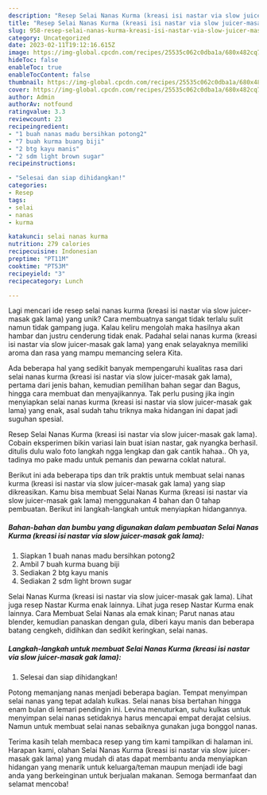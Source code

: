 ```yaml
---
description: "Resep Selai Nanas Kurma (kreasi isi nastar via slow juicer-masak gak lama) yang Bisa Manjain Lidah"
title: "Resep Selai Nanas Kurma (kreasi isi nastar via slow juicer-masak gak lama) yang Bisa Manjain Lidah"
slug: 958-resep-selai-nanas-kurma-kreasi-isi-nastar-via-slow-juicer-masak-gak-lama-yang-bisa-manjain-lidah
category: Uncategorized
date: 2023-02-11T19:12:16.615Z
image: https://img-global.cpcdn.com/recipes/25535c062c0dba1a/680x482cq70/selai-nanas-kurma-kreasi-isi-nastar-via-slow-juicer-masak-gak-lama-foto-resep-utama.jpg
hideToc: false
enableToc: true
enableTocContent: false
thumbnail: https://img-global.cpcdn.com/recipes/25535c062c0dba1a/680x482cq70/selai-nanas-kurma-kreasi-isi-nastar-via-slow-juicer-masak-gak-lama-foto-resep-utama.jpg
cover: https://img-global.cpcdn.com/recipes/25535c062c0dba1a/680x482cq70/selai-nanas-kurma-kreasi-isi-nastar-via-slow-juicer-masak-gak-lama-foto-resep-utama.jpg
author: Admin
authorAv: notfound
ratingvalue: 3.3
reviewcount: 23
recipeingredient:
- "1 buah nanas madu bersihkan potong2"
- "7 buah kurma buang biji"
- "2 btg kayu manis"
- "2 sdm light brown sugar"
recipeinstructions:

- "Selesai dan siap dihidangkan!"
categories:
- Resep
tags:
- selai
- nanas
- kurma

katakunci: selai nanas kurma 
nutrition: 279 calories
recipecuisine: Indonesian
preptime: "PT11M"
cooktime: "PT53M"
recipeyield: "3"
recipecategory: Lunch

---
```





Lagi mencari ide resep selai nanas kurma (kreasi isi nastar via slow juicer-masak gak lama) yang unik? Cara membuatnya sangat tidak terlalu sulit namun tidak gampang juga. Kalau keliru mengolah maka hasilnya akan hambar dan justru cenderung tidak enak. Padahal selai nanas kurma (kreasi isi nastar via slow juicer-masak gak lama) yang enak selayaknya memiliki aroma dan rasa yang mampu memancing selera Kita.





Ada beberapa hal yang sedikit banyak mempengaruhi kualitas rasa dari selai nanas kurma (kreasi isi nastar via slow juicer-masak gak lama), pertama dari jenis bahan, kemudian pemilihan bahan segar dan Bagus, hingga cara membuat dan menyajikannya. Tak perlu pusing jika ingin menyiapkan selai nanas kurma (kreasi isi nastar via slow juicer-masak gak lama) yang enak,      asal sudah tahu triknya maka hidangan ini dapat jadi suguhan spesial.














Resep Selai Nanas Kurma (kreasi isi nastar via slow juicer-masak gak lama). Cobain eksperimen bikin variasi lain buat isian nastar, gak nyangka berhasil. ditulis dulu walo foto langkah ngga lengkap dan gak cantik hahaa.. Oh ya, tadinya mo pake madu untuk pemanis dan pewarna coklat natural.






Berikut ini ada beberapa tips dan trik praktis untuk membuat selai nanas kurma (kreasi isi nastar via slow juicer-masak gak lama) yang siap dikreasikan. Kamu bisa membuat Selai Nanas Kurma (kreasi isi nastar via slow juicer-masak gak lama) menggunakan 4 bahan dan 0 tahap pembuatan. Berikut ini langkah-langkah untuk menyiapkan hidangannya.

<!--inarticleads1-->

##### Bahan-bahan dan bumbu yang digunakan dalam pembuatan Selai Nanas Kurma (kreasi isi nastar via slow juicer-masak gak lama):

1. Siapkan 1 buah nanas madu bersihkan potong2
1. Ambil 7 buah kurma buang biji
1. Sediakan 2 btg kayu manis
1. Sediakan 2 sdm light brown sugar


Selai Nanas Kurma (kreasi isi nastar via slow juicer-masak gak lama). Lihat juga resep Nastar Kurma enak lainnya. Lihat juga resep Nastar Kurma enak lainnya. Cara Membuat Selai Nanas ala emak kinan; Parut nanas atau blender, kemudian panaskan dengan gula, diberi kayu manis dan beberapa batang cengkeh, didihkan dan sedikit keringkan, selai nanas. 

<!--inarticleads2-->

##### Langkah-langkah untuk membuat Selai Nanas Kurma (kreasi isi nastar via slow juicer-masak gak lama):


1. Selesai dan siap dihidangkan!

Potong memanjang nanas menjadi beberapa bagian. Tempat menyimpan selai nanas yang tepat adalah kulkas. Selai nanas bisa bertahan hingga enam bulan di lemari pendingin ini. Levina menuturkan, suhu kulkas untuk menyimpan selai nanas setidaknya harus mencapai empat derajat celsius. Namun untuk membuat selai nanas sebaiknya gunakan juga bonggol nanas. 

Terima kasih telah membaca resep yang tim kami tampilkan di halaman ini. Harapan kami, olahan Selai Nanas Kurma (kreasi isi nastar via slow juicer-masak gak lama) yang mudah di atas dapat membantu anda menyiapkan hidangan yang menarik untuk keluarga/teman maupun menjadi ide bagi anda yang berkeinginan untuk berjualan makanan. Semoga bermanfaat dan selamat mencoba!
